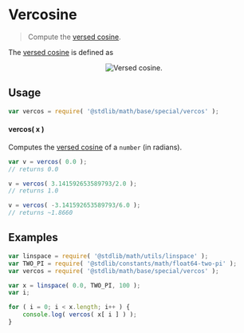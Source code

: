 <!--

@license Apache-2.0

Copyright (c) 2018 The Stdlib Authors.

Licensed under the Apache License, Version 2.0 (the "License");
you may not use this file except in compliance with the License.
You may obtain a copy of the License at

   http://www.apache.org/licenses/LICENSE-2.0

Unless required by applicable law or agreed to in writing, software
distributed under the License is distributed on an "AS IS" BASIS,
WITHOUT WARRANTIES OR CONDITIONS OF ANY KIND, either express or implied.
See the License for the specific language governing permissions and
limitations under the License.

-->

# Vercosine

> Compute the [versed cosine][versed-cosine].

<section class="intro">

The [versed cosine][versed-cosine] is defined as

<!-- <equation class="equation" label="eq:vercosine" align="center" raw="\operatorname{vercos}(\theta) = 1 + \cos \theta" alt="Versed cosine."> -->

<div class="equation" align="center" data-raw-text="\operatorname{vercos}(\theta) = 1 + \cos \theta" data-equation="eq:vercosine">
    <img src="https://cdn.rawgit.com/stdlib-js/stdlib/6c7e930588674097b03b3201c5d368532bba6c67/lib/node_modules/@stdlib/math/base/special/vercos/docs/img/equation_vercosine.svg" alt="Versed cosine.">
    <br>
</div>

<!-- </equation> -->

</section>

<!-- /.intro -->

<section class="usage">

## Usage

```javascript
var vercos = require( '@stdlib/math/base/special/vercos' );
```

#### vercos( x )

Computes the [versed cosine][versed-cosine] of a `number` (in radians).

```javascript
var v = vercos( 0.0 );
// returns 0.0

v = vercos( 3.141592653589793/2.0 );
// returns 1.0

v = vercos( -3.141592653589793/6.0 );
// returns ~1.8660
```

</section>

<!-- /.usage -->

<section class="examples">

## Examples

<!-- eslint no-undef: "error" -->

```javascript
var linspace = require( '@stdlib/math/utils/linspace' );
var TWO_PI = require( '@stdlib/constants/math/float64-two-pi' );
var vercos = require( '@stdlib/math/base/special/vercos' );

var x = linspace( 0.0, TWO_PI, 100 );
var i;

for ( i = 0; i < x.length; i++ ) {
    console.log( vercos( x[ i ] ) );
}
```

</section>

<!-- /.examples -->

<section class="links">

[versed-cosine]: https://en.wikipedia.org/wiki/Versine

</section>

<!-- /.links -->
